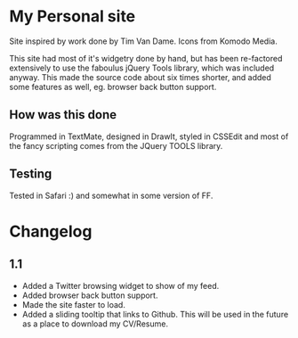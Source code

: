 My Personal site
================

Site inspired by work done by Tim Van Dame. Icons from Komodo Media.

This site had most of it's widgetry done by hand, but has been re-factored extensively to use the faboulus jQuery Tools library, which was included anyway. This made the source code about six times shorter, and added some features as well, eg. browser back button support.

How was this done
-----------------

Programmed in TextMate, designed in DrawIt, styled in CSSEdit and most of the fancy scripting comes from the JQuery TOOLS library.

Testing
-------

Tested in Safari :) and somewhat in some version of FF.

Changelog
=========

1.1
---

- Added a Twitter browsing widget to show of my feed.
- Added browser back button support.
- Made the site faster to load.
- Added a sliding tooltip that links to Github. This will be used in the future as a place to download my CV/Resume.



